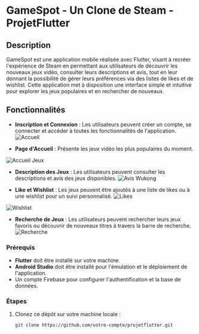 # GameSpot - Un Clone de Steam - ProjetFlutter

## Description

GameSpot est une application mobile réalisée avec Flutter, visant à recréer l'expérience de Steam en permettant aux utilisateurs de découvrir les nouveaux jeux vidéo, consulter leurs descriptions et avis, tout en leur donnant la possibilité de gérer leurs préférences via des listes de likes et de wishlist. Cette application met à disposition une interface simple et intuitive pour explorer les jeux populaires et en rechercher de nouveaux.

## Fonctionnalités

- **Inscription et Connexion** : Les utilisateurs peuvent créer un compte, se connecter et accéder à toutes les fonctionnalités de l'application.
![Accueil](https://github.com/user-attachments/assets/90cab109-e7f0-4b3b-b715-da973a810090)
  
- **Page d'Accueil** : Présente les jeux vidéo les plus populaires du moment.

![Accueil Jeux](https://github.com/user-attachments/assets/d737a503-5bca-41da-87bb-3b907a93a903)
  
- **Description des Jeux** : Les utilisateurs peuvent consulter les descriptions et avis des jeux disponibles.
![Avis Wukong](https://github.com/user-attachments/assets/f85c6d7e-b91d-4439-bf08-c3b50ee51020)
  
- **Like et Wishlist** : Les jeux peuvent être ajoutés à une liste de likes ou à une wishlist pour un suivi personnalisé.
![Likes](https://github.com/user-attachments/assets/7afd27cb-6f46-45a1-8ce9-ab55c577337c)

![Wishlist](https://github.com/user-attachments/assets/3a2746c7-6cca-427d-b618-6e813484f8f6)
  
- **Recherche de Jeux** : Les utilisateurs peuvent rechercher leurs jeux favoris ou découvrir de nouveaux titres à travers la barre de recherche.
![Recherche](https://github.com/user-attachments/assets/e97ac41c-67b6-48b9-b287-336a9d1d485e)

### Prérequis

- **Flutter** doit être installé sur votre machine.
- **Android Studio** doit être installé pour l'émulation et le déploiement de l'application.
- Un compte Firebase pour configurer l'authentification et la base de données.

### Étapes

1. Clonez ce dépôt sur votre machine locale :

   ```bash
   git clone https://github.com/votre-compte/projetflutter.git
